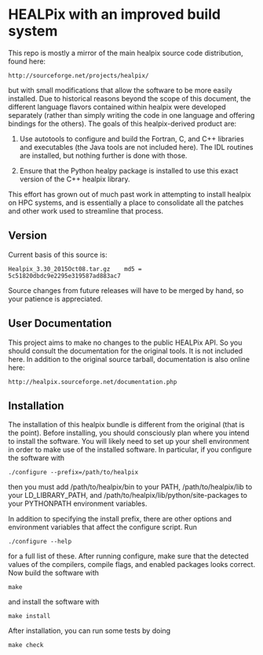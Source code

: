 # HEALPix with an improved build system

This repo is mostly a mirror of the main healpix source code distribution, 
found here:

    http://sourceforge.net/projects/healpix/

but with small modifications that allow the software to be more easily
installed.  Due to historical reasons beyond the scope of this document, the
different language flavors contained within healpix were developed separately
(rather than simply writing the code in one language and offering bindings
for the others).  The goals of this healpix-derived product are:

1.  Use autotools to configure and build the Fortran, C, and C++ libraries
    and executables (the Java tools are not included here).  The IDL routines
    are installed, but nothing further is done with those.

2.  Ensure that the Python healpy package is installed to use this exact
    version of the C++ healpix library.

This effort has grown out of much past work in attempting to install healpix
on HPC systems, and is essentially a place to consolidate all the patches and
other work used to streamline that process.

## Version

Current basis of this source is:

    Healpix_3.30_2015Oct08.tar.gz    md5 = 5c51820dbdc9e2295e319587ad883ac7

Source changes from future releases will have to be merged by hand, so your
patience is appreciated.

## User Documentation

This project aims to make no changes to the public HEALPix API.  So you
should consult the documentation for the original tools.  It is not included
here.  In addition to the original source tarball, documentation is also
online here:

    http://healpix.sourceforge.net/documentation.php

## Installation

The installation of this healpix bundle is different from the original (that
is the point).  Before installing, you should consciously plan where you intend
to install the software.  You will likely need to set up your shell environment
in order to make use of the installed software.  In particular, if you configure
the software with

    ./configure --prefix=/path/to/healpix

then you must add /path/to/healpix/bin to your PATH, /path/to/healpix/lib to 
your LD_LIBRARY_PATH, and /path/to/healpix/lib/python<version>/site-packages to
your PYTHONPATH environment variables.

In addition to specifying the install prefix, there are other options and
environment variables that affect the configure script.  Run

    ./configure --help

for a full list of these.  After running configure, make sure that the detected
values of the compilers, compile flags, and enabled packages looks correct.  Now
build the software with

    make

and install the software with

    make install

After installation, you can run some tests by doing

    make check




